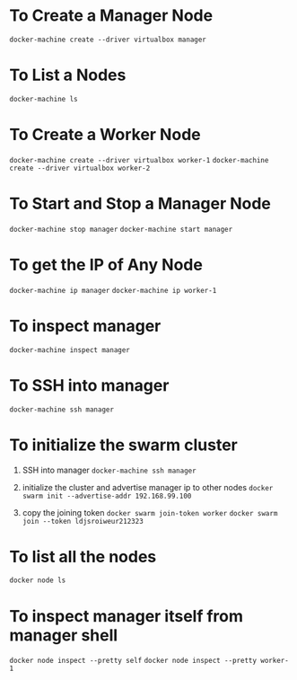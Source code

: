 # To Create a Manager Node
`docker-machine create --driver virtualbox manager`

# To List a Nodes
`docker-machine ls`

# To Create a Worker Node
`docker-machine create --driver virtualbox worker-1`
`docker-machine create --driver virtualbox worker-2`

# To Start and Stop a Manager Node
`docker-machine stop manager`
`docker-machine start manager`

# To get the IP of Any Node
`docker-machine ip manager`
`docker-machine ip worker-1`

# To inspect manager
`docker-machine inspect manager`

# To SSH into manager
`docker-machine ssh manager`

# To initialize the swarm cluster
1. SSH into manager 
`docker-machine ssh manager`

2. initialize the cluster and advertise manager ip to other nodes
`docker swarm init --advertise-addr 192.168.99.100`

3. copy the joining token
`docker swarm join-token worker`
`docker swarm join --token ldjsroiweur212323`

# To list all the nodes
`docker node ls`

# To inspect manager itself from manager shell
`docker node inspect --pretty self`
`docker node inspect --pretty worker-1`